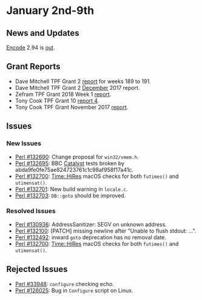 # January 2nd-9th

## News and Updates

[Encode](http://metacpan.org/pod/Encode) 2.94 is
[out](http://nntp.perl.org/group/perl.perl5.porters/248707).

## Grant Reports

* Dave Mitchell TPF Grant 2
  [report](http://nntp.perl.org/group/perl.perl5.porters/248633)
  for weeks 189 to 191.
* Dave Mitchell TPF Grant 2
  [December](http://nntp.perl.org/group/perl.perl5.porters/248634)
  2017 report.
* Zefram TPF Grant 2018 Week 1
  [report](http://nntp.perl.org/group/perl.perl5.porters/248686).
* Tony Cook TPF Grant 10
  [report 4](http://nntp.perl.org/group/perl.perl5.porters/248711).
* Tony Cook TPF Grant November 2017
  [report](http://nntp.perl.org/group/perl.perl5.porters/248712).

## Issues

### New Issues

* [Perl #132690](http://rt.perl.org/Ticket/Display.html?id=132690):
  Change proposal for `win32/vmem.h`.
* [Perl #132695](http://rt.perl.org/Ticket/Display.html?id=132695): BBC
  [Catalyst](http://metacpan.org/pod/Catalyst) tests broken by
  abda9fe0fe75ae824723761c1c98af958f17a41c.
* [Perl #132700](http://rt.perl.org/Ticket/Display.html?id=132700):
  [Time::HiRes](http://metacpan.org/pod/Time::HiRes) macOS checks for
  both `futimes()` and `utimensat()`.
* [Perl #132701](http://rt.perl.org/Ticket/Display.html?id=132701): New
  build warning in `locale.c`.
* [Perl #132703](http://rt.perl.org/Ticket/Display.html?id=132703):
  `DB::goto` should be improved.

### Resolved Issues

* [Perl #130936](http://rt.perl.org/Ticket/Display.html?id=130936):
  AddressSanitizer: SEGV on unknown address.
* [Perl #132100](http://rt.perl.org/Ticket/Display.html?id=132100):
  \[PATCH\] missing newline after "Unable to flush stdout: ...".
* [Perl #132492](http://rt.perl.org/Ticket/Display.html?id=132492):
  inward `goto` deprecation has no removal date.
* [Perl #132700](http://rt.perl.org/Ticket/Display.html?id=132700):
  [Time::HiRes](http://metacpan.org/pod/Time::HiRes) macOS checks for
  both `futimes()` and `utimensat()`.

## Rejected Issues

* [Perl #33948](http://rt.perl.org/Ticket/Display.html?id=33948):
  `configure` checking echo.
* [Perl #126025](http://rt.perl.org/Ticket/Display.html?id=126025): Bug
  in `Configure` script on Linux.
